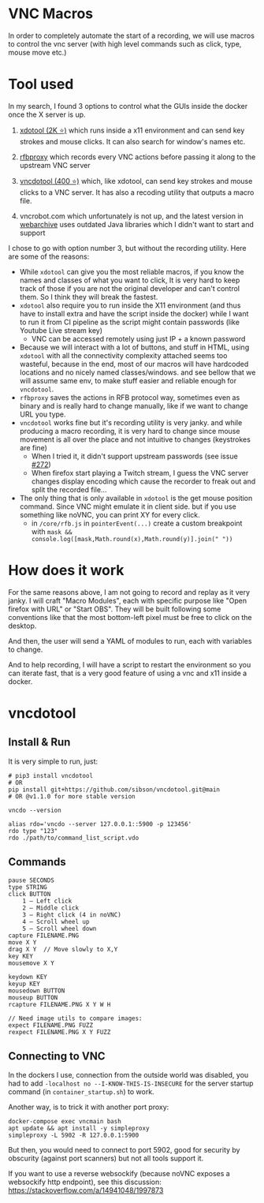 # VNC Macros

In order to completely automate the start of a recording, we will use macros to control the vnc server (with high level commands such as click, type, mouse move etc.)

# Tool used

In my search, I found 3 options to control what the GUIs inside the docker once the X server is up.

1. [xdotool (2K ⭐)](https://github.com/jordansissel/xdotool) which runs inside a x11 environment and can send key strokes and mouse clicks. It can also search for window's names etc.

2. [rfbproxy](https://rfbproxy.sourceforge.net/) which records every VNC actions before passing it along to the upstream VNC server

3. [vncdotool (400 ⭐)](https://github.com/sibson/vncdotool) which, like xdotool, can send key strokes and mouse clicks to a VNC server. It has also a recoding utility that outputs a macro file.

4. vncrobot.com which unfortunately is not up, and the latest version in [webarchive](https://web.archive.org/web/*/http://www.vncrobot.com/downloads/*) uses outdated Java libraries which I didn't want to start and support

I chose to go with option number 3, but without the recording utility. Here are some of the reasons:

* While `xdotool` can give you the most reliable macros, if you know the names and classes of what you want to click, It is very hard to keep track of those if you are not the original developer and can't control them. So I think they will break the fastest.
* `xdotool` also require you to run inside the X11 environment (and thus have to install extra and have the script inside the docker) while I want to run it from CI pipeline as the script might contain passwords (like Youtube Live stream key)
    *  VNC can be accessed remotely using just IP + a known password
* Because we will interact with a lot of buttons, and stuff in HTML, using `xdotool` with all the connectivity complexity attached seems too wasteful, because in the end, most of our macros will have hardcoded locations and no nicely named classes/windows. and see bellow that we will assume same env, to make stuff easier and reliable enough for `vncdotool`.
* `rfbproxy` saves the actions in RFB protocol way, sometimes even as binary and is really hard to change manually, like if we want to change URL you type.
* `vncdotool` works fine but it's recording utility is very janky. and while producing a macro recording, it is very hard to change since mouse movement is all over the place and not intuitive to changes (keystrokes are fine)
    * When I tried it, it didn't support upstream passwords (see issue [#272](https://github.com/sibson/vncdotool/issues/272))
    * When firefox start playing a Twitch stream, I guess the VNC server changes display encoding which cause the recorder to freak out and split the recorded file...
* The only thing that is only available in `xdotool` is the get mouse position command. Since VNC might emulate it in client side. but if you use something like noVNC, you can print XY for every click.
    * in `/core/rfb.js` in `pointerEvent(...)` create a custom breakpoint with `mask && console.log([mask,Math.round(x),Math.round(y)].join(" "))`

# How does it work

For the same reasons above, I am not going to record and replay as it very janky. I will craft "Macro Modules", each with specific purpose like "Open firefox with URL" or "Start OBS". They will be built following some conventions like that the most bottom-left pixel must be free to click on the desktop.

And then, the user will send a YAML of modules to run, each with variables to change.

And to help recording, I will have a script to restart the environment so you can iterate fast, that is a very good feature of using a vnc and x11 inside a docker.

# vncdotool

## Install & Run 

It is very simple to run, just:

```
# pip3 install vncdotool
# OR
pip install git+https://github.com/sibson/vncdotool.git@main 
# OR @v1.1.0 for more stable version

vncdo --version

alias rdo='vncdo --server 127.0.0.1::5900 -p 123456'
rdo type "123"
rdo ./path/to/command_list_script.vdo
```

## Commands
```
pause SECONDS
type STRING
click BUTTON
    1 – Left click
    2 – Middle click
    3 – Right click (4 in noVNC)
    4 – Scroll wheel up
    5 – Scroll wheel down
capture FILENAME.PNG
move X Y
drag X Y  // Move slowly to X,Y
key KEY
mousemove X Y

keydown KEY
keyup KEY
mousedown BUTTON
mouseup BUTTON
rcapture FILENAME.PNG X Y W H

// Need image utils to compare images:
expect FILENAME.PNG FUZZ
rexpect FILENAME.PNG X Y FUZZ
```

## Connecting to VNC

In the dockers I use, connection from the outside world was disabled, you had to add `-localhost no --I-KNOW-THIS-IS-INSECURE` for the server startup command (in `container_startup.sh`) to work.

Another way, is to trick it with another port proxy:
```
docker-compose exec vncmain bash
apt update && apt install -y simpleproxy
simpleproxy -L 5902 -R 127.0.0.1:5900
```
But then, you would need to connect to port 5902, good for security by obscurity (against port scanners) but not all tools support it.

If you want to use a reverse websockify (because noVNC exposes a websockify http endpoint), see this discussion: https://stackoverflow.com/a/14941048/1997873 